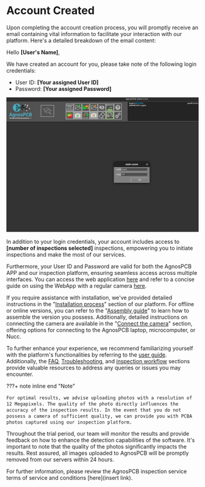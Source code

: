 # Account Created

Upon completing the account creation process, you will promptly receive an email containing vital information to facilitate your interaction with our platform. Here's a detailed breakdown of the email content:


Hello **[User's Name]**,

We have created an account for you, please take note of the following login credentials:

-  User ID: **[Your assigned User ID]**
- Password: **[Your assigned Password]**

![alt text](assets/log-in.png)



In addition to your login credentials, your account includes access to **[number of inspections selected]** inspections, empowering you to initiate inspections and make the most of our services.

Furthermore, your User ID and Password are valid for both the AgnosPCB APP and our inspection platform, ensuring seamless access across multiple interfaces. You can access the web application [here](https://ai.agnospcb.com/) and refer to a concise guide on using the WebApp with a regular camera [here](https://agnospcb.com/how-to-use-it/).

If you require assistance with installation, we've provided detailed instructions in the "[Installation process](Installation_process.md "Title")" section of our platform. For offline or online versions, you can refer to the "[Assembly guide](Assembly_guide.md.md "Title")" to learn how to assemble the version you possess. Additionally, detailed instructions on connecting the camera are available in the "[Connect the camera](Connect-the-camera.md.md "Title")" section, offering options for connecting to the AgnosPCB laptop, microcomputer, or Nucc.

To further enhance your experience, we recommend familiarizing yourself with the platform's functionalities by referring to the [user guide](User_guide.md "Title"). Additionally, the [FAQ](FAQ.md "Title"), [Troubleshooting](Troubleshooting.md "Title"), and [inspection workflow](Inspection_workflow.md "Title") sections provide valuable resources to address any queries or issues you may encounter.


???+ note inline end "Note"

    For optimal results, we advise uploading photos with a resolution of 12 Megapixels. The quality of the photo directly influences the accuracy of the inspection results. In the event that you do not possess a camera of sufficient quality, we can provide you with PCBA photos captured using our inspection platform.

Throughout the trial period, our team will monitor the results and provide feedback on how to enhance the detection capabilities of the software. It's important to note that the quality of the photos significantly impacts the results. Rest assured, all images uploaded to AgnosPCB will be promptly removed from our servers within 24 hours.

For further information, please review the AgnosPCB inspection service terms of service and conditions [here](insert link).

